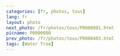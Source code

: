 ```yaml
---
categories: [fr, photos, tous]
lang: fr
layout: photo
next_photo: /fr/photos/tous/P0000081.html
picname: P0000080
prev_photo: /fr/photos/tous/P0000403.html
tags: [Water Tree]
---
```

